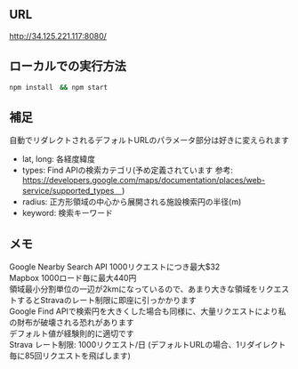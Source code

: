 ## URL
http://34.125.221.117:8080/ </br>

## ローカルでの実行方法
```bash
npm install　&& npm start
```

## 補足
自動でリダレクトされるデフォルトURLのパラメータ部分は好きに変えられます </br>
- lat, long: 各経度緯度
- types: Find APIの検索カテゴリ(予め定義されています 参考: https://developers.google.com/maps/documentation/places/web-service/supported_types　)
- radius: 正方形領域の中心から展開される施設検索円の半径(m)
- keyword: 検索キーワード

## メモ
Google Nearby Search API 1000リクエストにつき最大$32 </br>
Mapbox 1000ロード毎に最大440円 </br>
領域最小分割単位の一辺が2kmになっているので、あまり大きな領域をリクエストするとStravaのレート制限に即座に引っかかります </br>
Google Find APIで検索円を大きくした場合も同様に、大量リクエストにより私の財布が破壊される恐れがあります </br>
デフォルト値が経験則的に適切です </br>
Strava レート制限: 1000リクエスト/日 (デフォルトURLの場合、1リダイレクト毎に85回リクエストを飛ばします)

